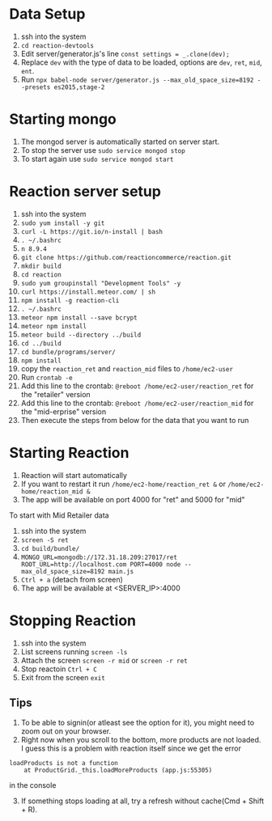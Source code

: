# Data Setup
1. ssh into the system
2. `cd reaction-devtools`
3. Edit server/generator.js's line `const settings = _.clone(dev);`
4. Replace `dev` with the type of data to be loaded, options are `dev`, `ret`, `mid`, `ent`.
5. Run `npx babel-node server/generator.js --max_old_space_size=8192 --presets es2015,stage-2`

# Starting mongo
1. The mongod server is automatically started on server start.
1. To stop the server use `sudo service mongod stop`
1. To start again use `sudo service mongod start`

# Reaction server setup
1. ssh into the system
1. `sudo yum install -y git`
1. `curl -L https://git.io/n-install | bash`
1. `. ~/.bashrc`
1. `n 8.9.4`
1. `git clone https://github.com/reactioncommerce/reaction.git`
1. `mkdir build`
1. `cd reaction`
1. `sudo yum groupinstall "Development Tools" -y`
1. `curl https://install.meteor.com/ | sh`
1. `npm install -g reaction-cli`
1. `. ~/.bashrc`
1. `meteor npm install --save bcrypt`
1. `meteor npm install`
1. `meteor build --directory ../build`
1. `cd ../build`
1. `cd bundle/programs/server/`
1. `npm install`
1. copy the `reaction_ret` and `reaction_mid` files to `/home/ec2-user`
1. Run `crontab -e`
1. Add this line to the crontab: `@reboot /home/ec2-user/reaction_ret` for the "retailer" version
1. Add this line to the crontab: `@reboot /home/ec2-user/reaction_mid` for the "mid-erprise" version
1. Then execute the steps from below for the data that you want to run

# Starting Reaction
1. Reaction will start automatically
1. If you want to restart it run `/home/ec2-home/reaction_ret &` or `/home/ec2-home/reaction_mid &`
1. The app will be available on port 4000 for "ret" and 5000 for "mid"

To start with Mid Retailer data
1. ssh into the system
1. `screen -S ret`
1. `cd build/bundle/`
1. `MONGO_URL=mongodb://172.31.18.209:27017/ret ROOT_URL=http://localhost.com PORT=4000 node --max_old_space_size=8192 main.js`
1. `Ctrl + a` (detach from screen)
1. The app will be available at <SERVER_IP>:4000

# Stopping Reaction
1. ssh into the system
1. List screens running `screen -ls`
2. Attach the screen `screen -r mid` or `screen -r ret`
3. Stop reactoin `Ctrl + C`
4. Exit from the screen `exit`

## Tips
1. To be able to signin(or atleast see the option for it), you might need to zoom out on your browser.
2. Right now when you scroll to the bottom, more products are not loaded. I guess this is a problem with reaction itself since we get the error
```
loadProducts is not a function
    at ProductGrid._this.loadMoreProducts (app.js:55305)
``` 
in the console

3. If something stops loading at all, try a refresh without cache(Cmd + Shift + R).
